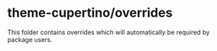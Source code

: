 # theme-cupertino/overrides

This folder contains overrides which will automatically be required by package users.
